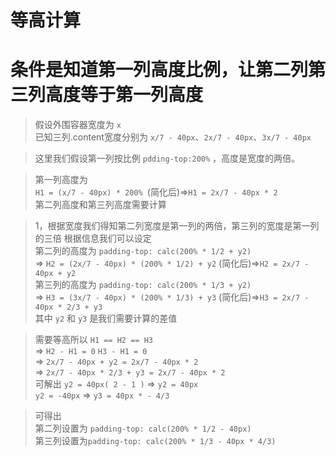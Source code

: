 # 等高计算 
# 条件是知道第一列高度比例，让第二列第三列高度等于第一列高度


> 假设外围容器宽度为 `x`   
> 已知三列.content宽度分别为 `x/7 - 40px`、`2x/7 - 40px`、`3x/7 - 40px`

> 这里我们假设第一列按比例 `pdding-top:200%` ，高度是宽度的两倍。

> 第一列高度为   
> `H1 = (x/7 - 40px) * 200% `(简化后)=>`H1 = 2x/7 - 40px * 2`  
> 第二列高度和第三列高度需要计算

> 1，根据宽度我们得知第二列宽度是第一列的两倍，第三列的宽度是第一列的三倍
> 根据信息我们可以设定   
> 第二列的高度为  `padding-top: calc(200% * 1/2 + y2)`   
> => `H2 = (2x/7 - 40px) * (200% * 1/2) + y2`  (简化后)=>`H2 = 2x/7 - 40px + y2`  
> 第三列的高度为  `padding-top: calc(200% * 1/3 + y2)`  
> => `H3 = (3x/7 - 40px) * (200% * 1/3) + y3`  (简化后)=>`H3 = 2x/7 - 40px * 2/3 + y3`  
> 其中 `y2` 和 `y3` 是我们需要计算的差值 

> 需要等高所以 `H1 == H2 == H3`  
> => `H2 - H1 = 0`    `H3 - H1 = 0`  
> => `2x/7 - 40px + y2 = 2x/7 - 40px * 2`  
> => `2x/7 - 40px * 2/3 + y3 = 2x/7 - 40px * 2`  
> 可解出 `y2 = 40px( 2 - 1 )` => `y2 = 40px`     
> `y2 = -40px` =>  `y3 = 40px * - 4/3`

> 可得出  
> 第二列设置为 `padding-top: calc(200% * 1/2 - 40px)`  
> 第三列设置为`padding-top: calc(200% * 1/3 - 40px * 4/3)`
> 